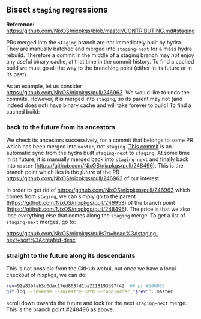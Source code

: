 ## Bisect `staging` regressions

**Reference:** https://github.com/NixOS/nixpkgs/blob/master/CONTRIBUTING.md#staging

PRs merged into the `staging` branch are not immediately built by hydra.
They are manually batched and merged into `staging-next` for a mass hydra rebuild.
Therefore a commit in the middle of a staging branch may _not_ enjoy any useful binary cache, at that time in the commit history.
To find a cached build we must go all the way to the branching point (either in its future or in its past).

As an example, let us consider https://github.com/NixOS/nixpkgs/pull/246963.
We would like to undo the commits.
However, it is merged into `staging`, so its parent may not (and indeed does not) have binary cache and will take forever to build!
To find a cached build:

### back to the future from its ancestors

We check its ancestors successively, for a commit that belongs to some PR which has been merged into `master`, not `staging`.
[This commit](https://github.com/NixOS/nixpkgs/commit/3e483a0e1fc75a57e2ef551c416f52ec598a426d) is an automatic sync from the hydra built `staging-next` to `staging`. At some time in its future, it is manually merged back into `staging-next` and finally back into `master` (https://github.com/NixOS/nixpkgs/pull/248496). This is the branch point which lies in the _future_ of the PR https://github.com/NixOS/nixpkgs/pull/246963 of our interest.

In order to get rid of https://github.com/NixOS/nixpkgs/pull/246963 which comes from `staging`, we can simply go to the parent (https://github.com/NixOS/nixpkgs/pull/249953) of the branch point (https://github.com/NixOS/nixpkgs/pull/248496). The price is that we also lose everything else that comes along the `staging` merge. To get a list of `staging-next` merges, go to:

https://github.com/NixOS/nixpkgs/pulls?q=head%3Astaging-next+sort%3Acreated-desc

### straight to the future along its descendants

This is not possible from the GitHub webui, but once we have a local checkout of nixpkgs, we can do:
```bash
rev=92e83bfab5d0dac17ed868fd1ba2118193597f42  ## pr #246963
git log --reverse --ancestry-path --topo-order "$rev"^..master
```
scroll down towards the future and look for the next `staging-next` merge. This is the branch point #248496 as above.
